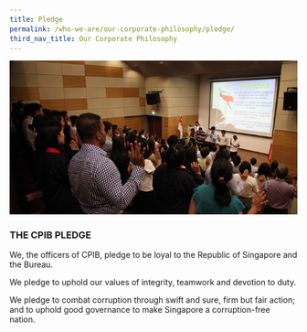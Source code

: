```yaml
---
title: Pledge
permalink: /who-we-are/our-corporate-philosophy/pledge/
third_nav_title: Our Corporate Philosophy
---
```


<img src="/images/who-we-are_cpib-pledge.jpg" alt="cpib pledge">

### THE CPIB PLEDGE

We, the officers of CPIB, pledge to be loyal to the Republic of Singapore and the Bureau.

We pledge to uphold our values of integrity, teamwork and devotion to duty. 

We pledge to combat corruption through swift and sure, firm but fair action; and to uphold good governance to make Singapore a corruption-free nation.
